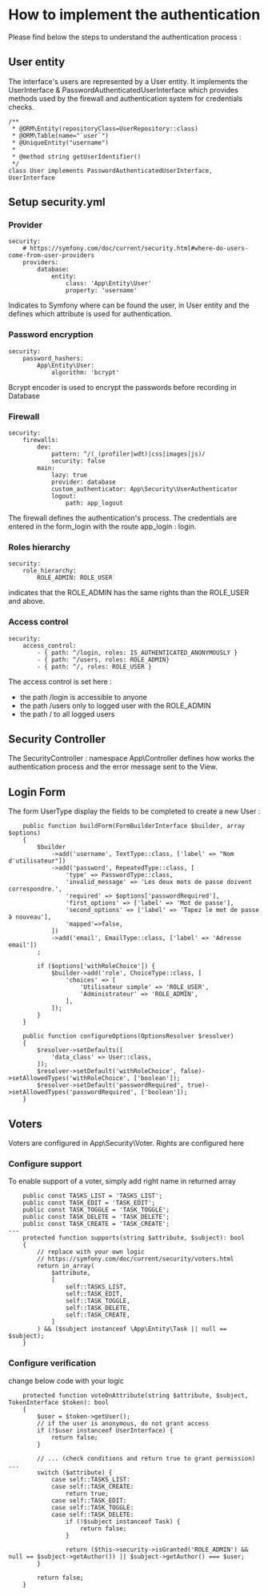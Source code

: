 # How to implement the authentication

Please find below the steps to understand the authentication process :

## User entity

The interface's users are represented by a User entity. It implements the UserInterface & PasswordAuthenticatedUserInterface which provides methods used by the firewall and authentication system for credentials checks.

```
/**
 * @ORM\Entity(repositoryClass=UserRepository::class)
 * @ORM\Table(name="`user`")
 * @UniqueEntity("username")
 *
 * @method string getUserIdentifier()
 */
class User implements PasswordAuthenticatedUserInterface, UserInterface
```

## Setup security.yml

### Provider

```
security:
    # https://symfony.com/doc/current/security.html#where-do-users-come-from-user-providers
    providers:
        database:
            entity:
                class: 'App\Entity\User'
                property: 'username'
```

Indicates to Symfony where can be found the user, in User entity and the defines which attribute is used for authentication.

### Password encryption

```
security:
    password_hashers:
        App\Entity\User:
            algorithm: 'bcrypt'
```

Bcrypt encoder is used to encrypt the passwords before recording in Database

### Firewall

```
security:
    firewalls:
        dev:
            pattern: ^/(_(profiler|wdt)|css|images|js)/
            security: false
        main:
            lazy: true
            provider: database
            custom_authenticator: App\Security\UserAuthenticator
            logout:
                path: app_logout
```

The firewall defines the authentication's process. The credentials are entered in the form_login with the route app_login : login.

### Roles hierarchy

```
security:
    role_hierarchy:
        ROLE_ADMIN: ROLE_USER
```

indicates that the ROLE_ADMIN has the same rights than the ROLE_USER and above.

### Access control

```
security:
    access_control:
        - { path: ^/login, roles: IS_AUTHENTICATED_ANONYMOUSLY }
        - { path: ^/users, roles: ROLE_ADMIN}
        - { path: ^/, roles: ROLE_USER }
```

The access control is set here :
*   the path /login is accessible to anyone
*   the path /users only to logged user with the ROLE_ADMIN
*   the path / to all logged users

## Security Controller
The SecurityController : namespace App\Controller defines how works the authentication process and the error message sent to the View.

## Login Form
The form UserType display the fields to be completed to create a new User :

```
    public function buildForm(FormBuilderInterface $builder, array $options)
    {
        $builder
            ->add('username', TextType::class, ['label' => "Nom d'utilisateur"])
            ->add('password', RepeatedType::class, [
                'type' => PasswordType::class,
                'invalid_message' => 'Les deux mots de passe doivent correspondre.',
                'required' => $options['passwordRequired'],
                'first_options' => ['label' => 'Mot de passe'],
                'second_options' => ['label' => 'Tapez le mot de passe à nouveau'],
                'mapped'=>false,
            ])
            ->add('email', EmailType::class, ['label' => 'Adresse email'])
        ;

        if ($options['withRoleChoice']) {
            $builder->add('role', ChoiceType::class, [
                'choices' => [
                    'Utilisateur simple' => 'ROLE_USER',
                    'Administrateur' => 'ROLE_ADMIN',
                ],
            ]);
        }
    }

    public function configureOptions(OptionsResolver $resolver)
    {
        $resolver->setDefaults([
            'data_class' => User::class,
        ]);
        $resolver->setDefault('withRoleChoice', false)->setAllowedTypes('withRoleChoice', ['boolean']);
        $resolver->setDefault('passwordRequired', true)->setAllowedTypes('passwordRequired', ['boolean']);
    }
```

## Voters

Voters are configured in App\Security\Voter. Rights are configured here

### Configure support

To enable support of a voter, simply add right name in returned array

```
    public const TASKS_LIST = 'TASKS_LIST';
    public const TASK_EDIT = 'TASK_EDIT';
    public const TASK_TOGGLE = 'TASK_TOGGLE';
    public const TASK_DELETE = 'TASK_DELETE';
    public const TASK_CREATE = 'TASK_CREATE';
---
    protected function supports(string $attribute, $subject): bool
    {
        // replace with your own logic
        // https://symfony.com/doc/current/security/voters.html
        return in_array(
            $attribute,
            [
                self::TASKS_LIST,
                self::TASK_EDIT,
                self::TASK_TOGGLE,
                self::TASK_DELETE,
                self::TASK_CREATE,
            ]
        ) && ($subject instanceof \App\Entity\Task || null == $subject);
    }
```

### Configure verification

change below code with your logic

```
    protected function voteOnAttribute(string $attribute, $subject, TokenInterface $token): bool
    {
        $user = $token->getUser();
        // if the user is anonymous, do not grant access
        if (!$user instanceof UserInterface) {
            return false;
        }

        // ... (check conditions and return true to grant permission) ...
        switch ($attribute) {
            case self::TASKS_LIST:
            case self::TASK_CREATE:
                return true;
            case self::TASK_EDIT:
            case self::TASK_TOGGLE:
            case self::TASK_DELETE:
                if (!$subject instanceof Task) {
                    return false;
                }

                return ($this->security->isGranted('ROLE_ADMIN') && null == $subject->getAuthor()) || $subject->getAuthor() === $user;
        }

        return false;
    }
```
